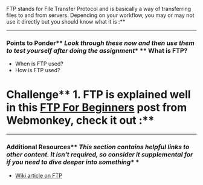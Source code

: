 FTP stands for File Transfer Protocol and is basically a way of transferring files to and from servers.  Depending on your workflow, you may or may not use it directly but you should know what it is :**



---


### Points to Ponder** *Look through these now and then use them to test yourself after doing the assignment** **  What is FTP?
* When is FTP used?
* How is FTP used?
# Challenge** 1. FTP is explained well in this [FTP For Beginners](http://www.webmonkey.com/2010/02/ftp_for_beginners/) post from Webmonkey, check it out :**



---


### Additional Resources** *This section contains helpful links to other content. It isn't required, so consider it supplemental for if you need to dive deeper into something** *
* [Wiki article on FTP](http://en.wikipedia.org/wiki/File_Transfer_Protocol)
